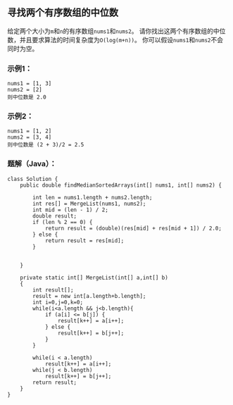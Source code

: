 ## 寻找两个有序数组的中位数

给定两个大小为`m`和`n`的有序数组`nums1`和`nums2`。
请你找出这两个有序数组的中位数，并且要求算法的时间复杂度为`O(log(m+n))`。
你可以假设`nums1`和`nums2`不会同时为空。

### 示例1：

```
nums1 = [1, 3]
nums2 = [2]
则中位数是 2.0
```
### 示例2：

```
nums1 = [1, 2]
nums2 = [3, 4]
则中位数是 (2 + 3)/2 = 2.5
```
### 题解（Java）：

```
class Solution {
    public double findMedianSortedArrays(int[] nums1, int[] nums2) {
        
        int len = nums1.length + nums2.length;
        int res[] = MergeList(nums1, nums2);
        int mid = (len - 1) / 2;
        double result;
        if (len % 2 == 0) {
            return result = (double)(res[mid] + res[mid + 1]) / 2.0;
        } else {
            return result = res[mid];
        }

        
    }

    private static int[] MergeList(int[] a,int[] b)
    {
        int result[];  
        result = new int[a.length+b.length];
        int i=0,j=0,k=0;
        while(i<a.length && j<b.length){
            if (a[i] <= b[j]) {
                result[k++] = a[i++];
            } else {
                result[k++] = b[j++];
            }
        }
    
        while(i < a.length) 
            result[k++] = a[i++];
        while(j < b.length)
            result[k++] = b[j++];
        return result;
    }
}
```